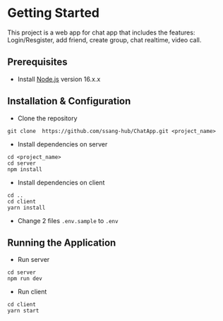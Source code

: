 # Getting Started

This project is a web app for chat app that includes the features: Login/Resgister, add friend, create group, chat realtime, video call.

## Prerequisites

- Install [Node.js](https://nodejs.org/en/) version 16.x.x

## Installation & Configuration

- Clone the repository

```
git clone  https://github.com/ssang-hub/ChatApp.git <project_name>
```

- Install dependencies on server

```
cd <project_name>
cd server
npm install
```

- Install dependencies on client

```
cd ..
cd client
yarn install
```

- Change 2  files `.env.sample` to `.env`

## Running the Application

- Run server

```
cd server
npm run dev
```

- Run client

```
cd client
yarn start
```
